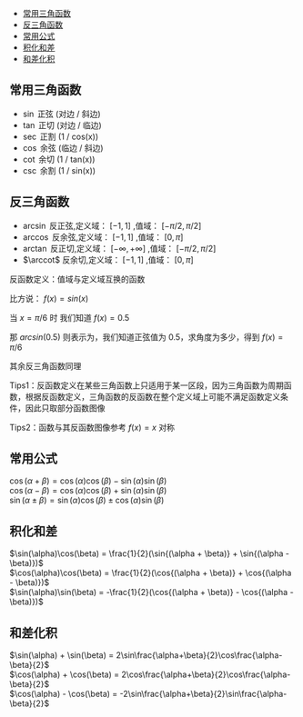 <!-- START doctoc generated TOC please keep comment here to allow auto update -->
<!-- DON'T EDIT THIS SECTION, INSTEAD RE-RUN doctoc TO UPDATE -->

- [常用三角函数](#%E5%B8%B8%E7%94%A8%E4%B8%89%E8%A7%92%E5%87%BD%E6%95%B0)
- [反三角函数](#%E5%8F%8D%E4%B8%89%E8%A7%92%E5%87%BD%E6%95%B0)
- [常用公式](#%E5%B8%B8%E7%94%A8%E5%85%AC%E5%BC%8F)
- [积化和差](#%E7%A7%AF%E5%8C%96%E5%92%8C%E5%B7%AE)
- [和差化积](#%E5%92%8C%E5%B7%AE%E5%8C%96%E7%A7%AF)

<!-- END doctoc generated TOC please keep comment here to allow auto update -->

## 常用三角函数

- $\sin$ 正弦 (对边 / 斜边)
- $\tan$ 正切 (对边 / 临边)
- $\sec$ 正割 (1 / cos(x))
- $\cos$ 余弦 (临边 / 斜边)
- $\cot$ 余切 (1 / tan(x))
- $\csc$ 余割 (1 / sin(x))

## 反三角函数

- $\arcsin$ 反正弦,定义域： $[-1,1]$ ,值域： $[-\pi/2,\pi/2]$
- $\arccos$ 反余弦,定义域： $[-1,1]$ ,值域： $[0,\pi]$
- $\arctan$ 反正切,定义域： $[-\infty,+\infty]$ ,值域： $[-\pi/2,\pi/2]$
- $\arccot$ 反余切,定义域： $[-1,1]$ ,值域： $[0,\pi]$

反函数定义：值域与定义域互换的函数

比方说： $f(x) = sin(x)$

当 $x = \pi / 6$ 时 我们知道 $f(x) = 0.5$

那 $arcsin(0.5)$ 则表示为，我们知道正弦值为 0.5，求角度为多少，得到 $f(x) = \pi / 6$

其余反三角函数同理

Tips1：反函数定义在某些三角函数上只适用于某一区段，因为三角函数为周期函数，根据反函数定义，三角函数的反函数在整个定义域上可能不满足函数定义条件，因此只取部分函数图像

Tips2：函数与其反函数图像参考 $f(x) = x$ 对称

## 常用公式

$\cos{(\alpha + \beta)} = \cos(\alpha)\cos(\beta) - \sin(\alpha)\sin(\beta)$  
$\cos{(\alpha - \beta)} = \cos(\alpha)\cos(\beta) + \sin(\alpha)\sin(\beta)$  
$\sin{(\alpha \pm \beta)} = \sin(\alpha)\cos(\beta) \pm \cos(\alpha)\sin(\beta)$

## 积化和差

$\sin(\alpha)\cos(\beta) = \frac{1}{2}(\sin{(\alpha + \beta)} + \sin{(\alpha - \beta)})$  
$\cos(\alpha)\cos(\beta) = \frac{1}{2}(\cos{(\alpha + \beta)} + \cos{(\alpha - \beta)})$  
$\sin(\alpha)\sin(\beta) = -\frac{1}{2}(\cos{(\alpha + \beta)} - \cos{(\alpha - \beta)})$

## 和差化积

$\sin(\alpha) + \sin(\beta) = 2\sin\frac{\alpha+\beta}{2}\cos\frac{\alpha-\beta}{2}$  
$\cos(\alpha) + \cos(\beta) = 2\cos\frac{\alpha+\beta}{2}\cos\frac{\alpha-\beta}{2}$  
$\cos(\alpha) - \cos(\beta) = -2\sin\frac{\alpha+\beta}{2}\sin\frac{\alpha-\beta}{2}$
